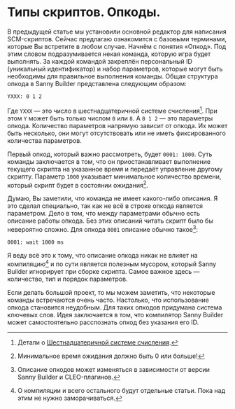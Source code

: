# Типы скриптов. Опкоды.

В предыдущей статье мы установили основной редактор для написания SCM-скриптов. Сейчас предлагаю ознакомится с базовыми терминами, которые Вы встретите в любом случае. Начнём с понятия «Опкод». Под этим словом подразумивается некая команда, которую игра будет выполнять. За каждой командой закреплён персональный ID (уникальный идентификатор) и набор параметров, которые могут быть необходимы для правильное выполнения команды. Общая структура опкода в Sanny Builder представлена следующим образом:

```
YXXX: 0 1 2
```

Где `YXXX` — это число в шестнадцатеричной системе счисления[^1]. При этом `Y` может быть только числом `0` или `8`. А `0 1 2` — это параметры опкода. Количество параметров напрямую зависит от опкода. Их может быть несколько, они могут отсутствовать или не иметь фиксированного количества параметров.

Первый опкод, который важно рассмотреть, будет `0001: 1000`. Суть команды заключается в том, что он приостанавливает выполнение текущего скрипта на указанное время и передаёт управление другому скрипту. Параметр `1000` указывает минимальное количество времени, который скрипт будет в состоянии ожидания[^2].

Думаю, Вы заметили, что команда не имеет какого-либо описания. Я это сделал специально, так как не всё в строке опкода является параметром. Дело в том, что между параметрами обычно есть описание работы опкода. Без этих описаний читать скрипт было бы невероятно сложно. Для опкода `0001` описание обычно такое[^3]:

```
0001: wait 1000 ms
```

Я веду всё это к тому, что описание опкода никак не влияет на компиляцию[^4] и по сути является полезным мусором, который Sanny Builder игнорирует при сборке скрипта. Самое важное здесь — количество, тип и порядок параметров.

Если делать большой проект, то мы можем заметить, что некоторые команды встречаются очень часто. Настолько, что использование опкода становится неудобным. Для таких опкодов придумана система ключевых слов. Идея заключается в том, что компилятор Sanny Builder может самостоятельно расспознать опкод без указания его ID.




[^1]: Детали о [Шестнадцатеричной системе счисления](https://ru.wikipedia.org/wiki/%D0%A8%D0%B5%D1%81%D1%82%D0%BD%D0%B0%D0%B4%D1%86%D0%B0%D1%82%D0%B5%D1%80%D0%B8%D1%87%D0%BD%D0%B0%D1%8F_%D1%81%D0%B8%D1%81%D1%82%D0%B5%D0%BC%D0%B0_%D1%81%D1%87%D0%B8%D1%81%D0%BB%D0%B5%D0%BD%D0%B8%D1%8F).
[^2]: Минимальное время ожидания должно быть 0 или больше!
[^3]: Описание опкодов может изменяться в зависимости от версии Sanny Builder и CLEO-плагинов.
[^4]: О компиляции и всего остального будут отдельные статьи. Пока над этим не нужно заморачиваться.


